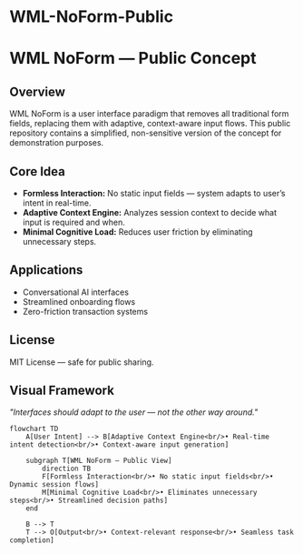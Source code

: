 # WML-NoForm-Public
# WML NoForm — Public Concept

## Overview
WML NoForm is a user interface paradigm that removes all traditional form fields, replacing them with adaptive, context-aware input flows.
This public repository contains a simplified, non-sensitive version of the concept for demonstration purposes.

## Core Idea
- **Formless Interaction:** No static input fields — system adapts to user’s intent in real-time.
- **Adaptive Context Engine:** Analyzes session context to decide what input is required and when.
- **Minimal Cognitive Load:** Reduces user friction by eliminating unnecessary steps.

## Applications
- Conversational AI interfaces
- Streamlined onboarding flows
- Zero-friction transaction systems


## License
MIT License — safe for public sharing.


## Visual Framework

*"Interfaces should adapt to the user — not the other way around."*

```mermaid
flowchart TD
    A[User Intent] --> B[Adaptive Context Engine<br/>• Real-time intent detection<br/>• Context-aware input generation]
    
    subgraph T[WML NoForm — Public View]
        direction TB
        F[Formless Interaction<br/>• No static input fields<br/>• Dynamic session flows]
        M[Minimal Cognitive Load<br/>• Eliminates unnecessary steps<br/>• Streamlined decision paths]
    end
    
    B --> T
    T --> O[Output<br/>• Context-relevant response<br/>• Seamless task completion]
```
